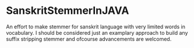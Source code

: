# SanskritStemmerInJAVA
An effort to make stemmer for sanskrit language with very limited words in vocabulary. I should be considered just an examplary approach to build any suffix stripping stemmer and ofcourse advancements are welcomed.
